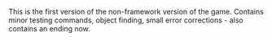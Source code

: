 This is the first version of the non-framework version of the game.  Contains minor testing commands, object
finding, small error corrections - also contains an ending now.